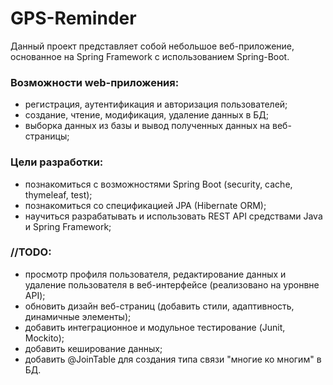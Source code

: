 # GPS-Reminder

Данный проект представляет собой небольшое веб-приложение, основанное на Spring Framework с использованием Spring-Boot.

### **Возможности web-приложения:**

* регистрация, аутентификация и авторизация пользователей;
* создание, чтение, модификация, удаление данных в БД;
* выборка данных из базы и вывод полученных данных на веб-страницы;

### **Цели разработки:**

* познакомиться с возможностями Spring Boot (security, cache, thymeleaf, test);
* познакомиться со спецификацией JPA (Hibernate ORM);
* научиться разрабатывать и использовать REST API средствами Java и Spring Framework;

### **//TODO:**

* просмотр профиля пользователя, редактирование данных и удаление пользователя в веб-интерфейсе (реализовано на уронвне
  API);
* обновить дизайн веб-страниц (добавить стили, адаптивность, динамичные элементы);
* добавить интеграционное и модульное тестирование (Junit, Mockito);
* добавить кеширование данных;
* добавить @JoinTable для создания типа связи "многие ко многим" в БД.
